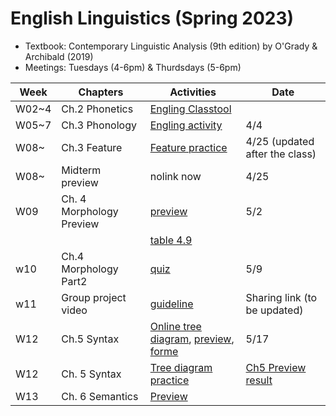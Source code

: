 # English Linguistics (Spring 2023)

+ Textbook: Contemporary Linguistic Analysis (9th edition) by O'Grady & Archibald (2019)
+ Meetings: Tuesdays (4-6pm) & Thurdsdays (5-6pm)




|Week|Chapters|Activities|Date|
|---|---|---|---|
|W02~4|Ch.2 Phonetics | [Engling Classtool](https://github.com/MK316/Spring2023/blob/main/Engling_tools.ipynb)||
|W05~7|Ch.3 Phonology | [Engling activity](https://github.com/MK316/Spring2023/blob/main/Engling/Engling_overview.ipynb)|4/4|
|W08~ |Ch.3 Feature | [Feature practice](https://github.com/MK316/Spring2023/blob/main/Feature_Practice_Game.ipynb)| 4/25 (updated after the class)|
|W08~ | Midterm preview| nolink now | 4/25|
|W09| Ch. 4 Morphology Preview | [preview](https://github.com/MK316/Spring2023/blob/main/Engling/Engling_Ch4_part1_preview.ipynb)| 5/2|
| | | [table 4.9](https://github.com/MK316/Spring2023/blob/main/Engling/Engling_Morph_part1.ipynb)||5/2|
|w10| Ch.4 Morphology Part2 | [quiz](https://github.com/MK316/Spring2023/blob/main/Engling/Engling_W10_Ch4P2.ipynb)|5/9|
|w11| Group project video | [guideline](https://github.com/MK316/Spring2023/blob/main/Engling/Group_project.md) | Sharing link (to be updated)| 6/2 |
|W12| Ch.5 Syntax | [Online tree diagram](http://mshang.ca/syntree/), [preview](https://github.com/MK316/Spring2023/blob/main/Engling/Engling_practice.ipynb), [forme](https://docs.google.com/forms/d/1pmfPfxT8ca7HNbK9S4bgdmMERH1Hn7CaJTAuSe403HE/edit)|5/17|
|W12| Ch. 5 Syntax | [Tree diagram practice](https://github.com/MK316/Spring2023/blob/main/Engling/treediagram.md)|[Ch5 Preview result](https://github.com/MK316/Spring2023/blob/main/Engling/Engling_Ch5_preview.ipynb)|
|W13| Ch. 6 Semantics | [Preview](https://github.com/MK316/Spring2023/blob/main/Engling/EnglingQR.ipynb)||
